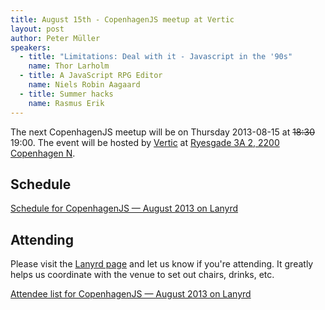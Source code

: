 ```yaml
---
title: August 15th - CopenhagenJS meetup at Vertic
layout: post
author: Peter Müller
speakers:
  - title: "Limitations: Deal with it - Javascript in the '90s"
    name: Thor Larholm
  - title: A JavaScript RPG Editor
    name: Niels Robin Aagaard
  - title: Summer hacks
    name: Rasmus Erik
---
```


The next CopenhagenJS meetup will be on Thursday 2013-08-15 at <del>18:30</del> 19:00. The event will be hosted by [Vertic](http://www.vertic.com/) at [Ryesgade 3A 2, 2200 Copenhagen N](http://goo.gl/maps/O1G0n).

## Schedule

<div class="lanyrd-target-schedule">
    <a href="http://lanyrd.com/2013/copenhagenjs-august/schedule/"
        class="lanyrd-schedule"
        data-lanyrd-abstracts
        data-lanyrd-truncateabstracts="50"
        data-lanyrd-speakers
        data-lanyrd-speakerlabels>
        Schedule for CopenhagenJS — August 2013 on Lanyrd
    </a>
</div>

## Attending

Please visit the [Lanyrd page](http://lanyrd.com/2013/copenhagenjs-august/) and let us know if you're attending. It greatly helps us coordinate with the venue to set out chairs, drinks, etc.

<div class="lanyrd-target-participants">
    <a href="http://lanyrd.com/2013/copenhagenjs-august/attendees/"
        class="lanyrd-participants"
        data-lanyrd-limit="30">
        Attendee list for CopenhagenJS — August 2013 on Lanyrd
    </a>
</div>

